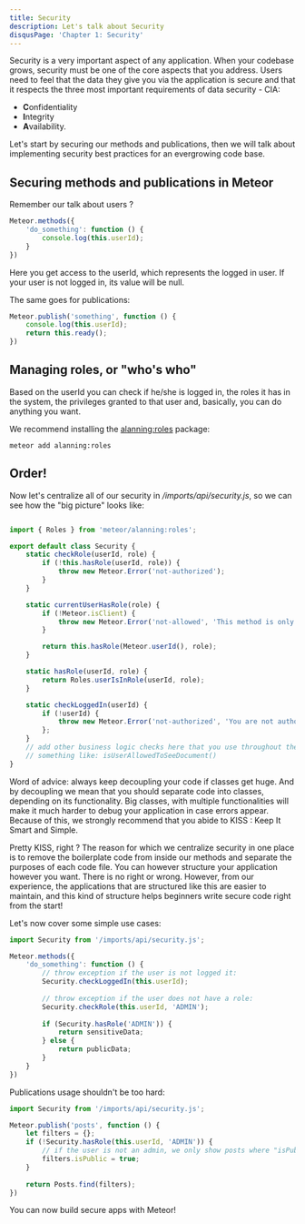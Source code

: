```yaml
---
title: Security
description: Let's talk about Security
disqusPage: 'Chapter 1: Security'
---
```


Security is a very important aspect of any application. When your codebase grows, security must be one of the core aspects 
that you address. Users need to feel that the data they give you via the application is secure and that it respects the three 
most important requirements of data security - CIA:
- **C**onfidentiality
- **I**ntegrity
- **A**vailability. 
 
Let's start by securing our methods and publications, then we will talk about implementing security best practices for an evergrowing code base.

## Securing methods and publications in Meteor

Remember our talk about users ?
```js
Meteor.methods({
    'do_something': function () {
        console.log(this.userId);
    }
})
```
Here you get access to the userId, which represents the logged in user. If your user is not logged in, its value will be null.


The same goes for publications:
```js
Meteor.publish('something', function () {
    console.log(this.userId);
    return this.ready(); 
})
```

## Managing roles, or "who's who"

Based on the userId you can check if he/she is logged in, the roles it has in the system, the privileges granted to 
that user and, basically, you can do anything you want.

We recommend installing the [alanning:roles](https://atmospherejs.com/alanning/roles) package:
```
meteor add alanning:roles
```

## Order!

Now let's centralize all of our security in */imports/api/security.js*, so we can see how the "big picture" looks like:
```js

import { Roles } from 'meteor/alanning:roles';

export default class Security {
    static checkRole(userId, role) {
        if (!this.hasRole(userId, role)) {
            throw new Meteor.Error('not-authorized');
        }
    }

    static currentUserHasRole(role) {
        if (!Meteor.isClient) {
            throw new Meteor.Error('not-allowed', 'This method is only available on the client');
        }

        return this.hasRole(Meteor.userId(), role);
    }

    static hasRole(userId, role) {
        return Roles.userIsInRole(userId, role);
    }

    static checkLoggedIn(userId) {
        if (!userId) {
            throw new Meteor.Error('not-authorized', 'You are not authorized');
        };
    }
    // add other business logic checks here that you use throughout the app
    // something like: isUserAllowedToSeeDocument()
}
```
Word of advice: always keep decoupling your code if classes get huge. And by decoupling we mean that you should separate 
code into classes, depending on its functionality. Big classes, with multiple functionalities will make it much harder 
to debug your application in case errors appear. Because of this, we strongly recommend that you abide to KISS : Keep It Smart and Simple. 

Pretty KISS, right ? The reason for which we centralize security in one place is to remove the boilerplate code from 
inside our methods and separate the purposes of each code file. 
You can however structure your application however you want. There is no right or wrong.
However, from our experience, the applications that are structured like this are easier to maintain, and this kind of structure
 helps beginners write secure code right from the start!

Let's now cover some simple use cases:
```js
import Security from '/imports/api/security.js';

Meteor.methods({
    'do_something': function () {
        // throw exception if the user is not logged it:
        Security.checkLoggedIn(this.userId);
        
        // throw exception if the user does not have a role:
        Security.checkRole(this.userId, 'ADMIN');
        
        if (Security.hasRole('ADMIN')) {
            return sensitiveData;
        } else {
            return publicData;
        }
    }
})
```

Publications usage shouldn't be too hard:
```js
import Security from '/imports/api/security.js';

Meteor.publish('posts', function () {
    let filters = {};
    if (!Security.hasRole(this.userId, 'ADMIN')) {
        // if the user is not an admin, we only show posts where "isPublic" is true
        filters.isPublic = true;
    }
    
    return Posts.find(filters);
})
```

You can now build secure apps with Meteor!